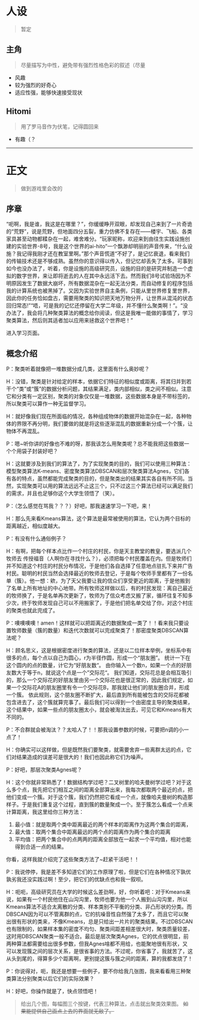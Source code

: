 # 人设

> 暂定

## 主角

> 尽量描写为中性，避免带有强烈性格色彩的叙述（尽量

- 风趣
- 较为强烈的好奇心
- 适应性强，能够快速接受现状

## Hitomi

> 用了罗马音作为伏笔，记得圆回来

- 有趣（？

---

# 正文

> 做到游戏里会改的

## 序章

“呃啊，我是谁，我这是在哪里？”，你缓缓睁开双眼，却发现自己来到了一片奇诡的“荒野”，说是荒野，但地面四分五裂，重力仿佛不复存在——楼宇、飞船、各类家具甚至动物都糅杂在一起，难舍难分。“玩家昵称，欢迎来到由往生实践设施创建的实验世界-8号，我是这个世界的ai-hito”一个飘渺却明丽的声音传来，“什么设施？我记得我刚才还在教室里啊。”那个声音慌道“不好了，是记忆衰退，看来我们的传输技术还是不够成熟。虽然你的意识得以传入，但记忆却丢失了太多。可事到如今也没办法了，听着，你是设施的高级研究员，设施的目的是研究并制造一个虚拟的数字世界，来让即将逝去的人在其中永远活下去。然而我们8号试验场因为不明原因发生了数据大崩坏，所有数据混杂在一起无法分类，而自动修复的程序包括我的计算系统也被黑掉了。又因为实验世界自主条例，只能从里世界修复里世界，因此你的任务恰如盘古，需要用聚类的知识把天地万物分开，让世界从混沌的状态回归常态!”“唔，可是我的记忆还停留在大学二年级，并不懂什么聚类啊！”。“没办法了，我会将几种聚类算法的概念给你阅读，但这是我唯一能做的事情了，学习聚类算法，然后则其适者加以应用来拯救这个世界吧！”

进入学习页面。

## 概念介绍

P：聚类听着就像把一堆数据分成几类，这里面有什么奥妙呢？

H：没错，聚类是针对给定的样本，依据它们特征的相似度或距离，将其归并到若干个“类”或“簇”的数据分析问题，其结果满足，类内部相似，类之间不相似。注意它和分类有一定区别，聚类的对象仅仅是一堆数据，这些数据本身是不带标签的，所以聚类可以算作一种无监督学习。

H：就好像我们现在所面临的情况，各种组成物体的数据开始混杂在一起，各种物体的界限不再分明，我们要做的就是将这些逐渐混乱的数据重新分成一个个簇，让物体不再混乱。

P：嗯~听你讲的好像也不难的呀，那我该怎么用聚类呢？总不能我把这些数据一个个用袋子封装好吧？

H：这就要涉及到我们的算法了，为了实现聚类的目的，我们可以使用三种算法：模型聚类算法K-means、密度聚类算法DBSCAN和层次聚类算法Agnes，它们各有各的特点，虽然都能完成聚类的目的，但是聚类出的结果其实各自有所不同。当然，实现聚类可以用的算法远远不止这三个，只不过这三个算法已经可以满足我们的需求，并且也足够你这个大学生领悟了（笑）。

P：（怎么感觉在骂我？？？）好吧，那我速速学习一下吧，来！

H：那么先来看Kmeans算法，这个算法是最常被使用的算法，它认为两个目标的距离越近，相似度越大。

P：有没有什么通俗例子？

H：有啊，把每个样本点比作一个村庄的村民，你是天主教堂的教皇，要选派几个牧师去
传授福音（人啊你在寻找什么？），必须把每个村民覆盖在内。但是牧师们并不知道这个村庄的村民分布情况，于是他们各自选择了任意地点驻扎下来并广告村民。聪明的村民当然会选择最近的牧师去登记，于是每个牧师手里都有了一份名单（簇）。他一想：欸，为了天父我要让我的信众们享受更近的距离，于是他搬到了名单上所有地址的中心地带。所有牧师这样做以后，有的村民发现：离自己最近的牧师换了，于是名单再次更新了，牧师为了信众考虑又搬了家，循环往复不知多少次，终于牧师发现自己可以不用搬家了，于是他们把名单交给了你，对这个村庄的聚类也就此完成了。

P：噢噢噢噢！amen！这样就可以把距离近的数据聚成一类了！！看来我只要设置牧师数量（簇的数量）和迭代次数就可以完成聚类了！那密度聚类DBSCAN算法呢？

H：顾名思义，这是根据密度进行聚类的算法，还是以二位样本举例，坐标系中有很多的点，每个点以自己为圆心，r为半径作圆，形成一个“朋友圈”。
统计一下在这个圆内的点的数量，计它为“好朋友数“。
由你输入一个数n，如果一个点的好朋友数大于等于n，就说这个点是一个”交际花“。
我们知道，交际花总是会相互吸引的，那么一个交际花的好朋友里由另一个交际花也是很正常的，因此我们规定，如果一个交际花A的朋友圈里有令一个交际花B，那我就让他们的朋友圈合并，形成一个簇。
依此规则，这个朋友圈不断扩大，最后直到所有能被包含的交际花都被包含进去了，这个簇就算完事了。最后我们可以得到一个由密度主导的聚类结果，这个结果中，如果一些点的朋友圈太小，就会被淘汰出去，可见它和Kmeans有大不同的。

P：不合群就会被淘汰？？太哈人了！！那我设置参数的时候，可要把n调的小一点了！

H：你确实可以这样做，但是既然我们要聚类，就需要舍弃一些离群太远的点，它们对结果造成的误差可是很大的！我们也因此称它们为噪声。

P：好吧，那层次聚类Agnes呢？

H：这个你就非常熟悉了！数据结构学过吧？二叉树里的哈夫曼树学过吧？对于这么多个点，我先把它们相互之间的距离全部算出来，我每次都取两个最近的点，把他们变成一个簇。对于这个簇，我们仍然把它看成一个点，就像哈夫曼树的构造那样子。于是我们重复这个过程，直到簇的数量聚成一个。至于簇怎么看成一个点来计算距离，我这里给你三种方法：
1. 最小值：就是取两个类中距离最近的两个样本的距离作为这两个集合的距离，
2. 最大值：取两个集合中距离最远的两个点的距离作为两个集合的距离
3. 平均值：把两个集合中的点两两的距离全部放在一起求一个平均值，相对也能得到合适一点的结果。

你看，这样我就介绍完了这些聚类方法了~赶紧干活吧！！

P：我说停停，我是差不多知道它们的工作原理了啦，但是它们在各种情况下孰优孰劣我还没实践过啊！至少，把它们的优缺点也和我一叙呗。

H：呃呃，高级研究员在大学的时候这么差劲啊，好，你听着吧：对于Kmeans来说，如果有一个村民他住在山沟沟里，牧师也要为他一个人搬到山沟沟里，所以Kmeans算法不适合太离散的分类、样本类别不平衡的分类、非凸形状的分类。而DBSCAN因为可以不管离群的点，它的抗噪音性自然强了太多了，而且它可以聚出很有形状的类来，不像Kmeans，总是只给出一片片的聚类结果。不过DBSCAN也有限制的，如果样本集的密度不均匀、聚类间距差相差很大时，聚类质量较差，这时用DBSCAN聚类一般不适合。最后是层次聚类Agnes，它的优点很明显，前两种算法都需要给出很多参数，但我Agnes啥都不用给，也能聚地很有形状，又可以发现簇之间的层次关系，是很省事的方法。不过呢，你省事了，我就苦了，这从头到尾的，得算多少个距离啊，更别提这簇与簇之间的距离，算的我都发烧了！

P：你说得对，呃，我还是想要一些例子，要不你给我几张图，我来看看用三种聚类算法分别聚类以后它们的实际效果？

H：好吧，你操作就是了，快点领悟吧！

> 给出几个图，每幅图三个按键，代表三种算法，点击就出聚类效果图。
> ~~如果能提供自己画点上去的界面就无敌了。~~


